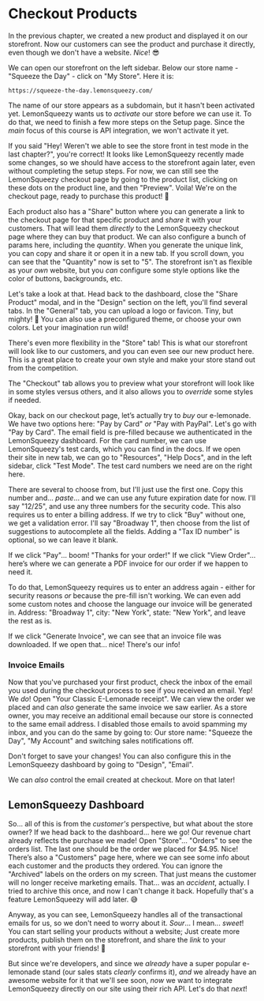 # Checkout Products

In the previous chapter, we created a new product and displayed it on our
storefront. Now our customers can see the product and purchase it directly, even
though we don't have a website. *Nice*! 😎

We can open our storefront on the left sidebar. Below our store name - "Squeeze
the Day" - click on "My Store". Here it is:

`https://squeeze-the-day.lemonsqueezy.com/`

The name of our store appears as a subdomain, but it hasn't been activated yet.
LemonSqueezy wants us to *activate* our store before we can use it. To do that,
we need to finish a few more steps on the Setup page. Since the *main* focus of
this course is API integration, we won't activate it yet.

If you said "Hey! Weren't we able to see the store front in test mode in the
last chapter?", you're correct! It looks like LemonSqueezy recently made some
changes, so we should have access to the storefront again later, even without
completing the setup steps. For now, we can still see the LemonSqueezy checkout
page by going to the product list, clicking on these dots on the product line,
and then "Preview". Voila! We're on the checkout page, ready to purchase this
product! 🎉

Each product also has a "Share" button where you can generate a link to the
checkout page for that specific product and *share* it with your customers. That
will lead them *directly* to the LemonSqueezy checkout page where they can buy
that product. We can also configure a bunch of params here, including the
*quantity*. When you generate the unique link, you can copy and share it or open
it in a new tab. If you scroll down, you can see that the "Quantity" now is set
to "5". The storefront isn't as flexible as your *own* website, but you *can*
configure some style options like the color of buttons, backgrounds, etc.

Let's take a look at that. Head back to the dashboard, close the "Share Product"
modal, and in the "Design" section on the left, you'll find several tabs. In
the "General" tab, you can upload a logo or favicon. Tiny, but mighty! 💪 You can
also use a preconfigured theme, or choose your own colors. Let your imagination
run wild!

There's even more flexibility in the "Store" tab! This is what our storefront
will look like to our customers, and you can even see our new product here. This
is a great place to create your own style and make your store stand out from the
competition.

The "Checkout" tab allows you to preview what your storefront will look like in
some styles versus others, and it also allows you to *override* some styles if
needed.

Okay, back on our checkout page, let’s actually try to *buy* our e-lemonade. We
have two options here: "Pay by Card" *or* "Pay with PayPal". Let's go with "Pay
by Card". The email field is pre-filled because we authenticated in the
LemonSqueezy dashboard. For the card number, we can use LemonSqueezy's test
cards, which you can find in the docs. If we open their site in new tab, we can
go to "Resources", "Help Docs", and in the left sidebar, click "Test Mode". The
test card numbers we need are on the right here.

There are several to choose from, but I'll just use the first one. Copy this
number and... *paste*... and we can use any future expiration date for
now. I'll say "12/25", and use any three numbers for the security code. This
also requires us to enter a billing address. If we try to click "Buy" without
one, we get a validation error. I'll say "Broadway 1", then choose from the list
of suggestions to autocomplete all the fields. Adding a "Tax ID number" is
optional, so we can leave it blank.

If we click "Pay"... boom! "Thanks for your order!" If we click "View Order"...
here’s where we can generate a PDF invoice for our order if we happen to need
it.

To do that, LemonSqueezy requires us to enter an address again - either for
security reasons *or* because the pre-fill isn't working. We can even add some
custom notes and choose the language our invoice will be generated in. Address:
"Broadway 1", city: "New York", state: "New York", and leave the rest as is.

If we click "Generate Invoice", we can see that an invoice file was downloaded. If we
open that... nice! There's our info!

### Invoice Emails

Now that you've purchased your first product, check the inbox of the email you
used during the checkout process to see if you received an email. Yep! We *do*!
Open "Your Classic E-Lemonade receipt". We can view the order we placed and
can *also* generate the same invoice we saw earlier. As a store owner, you may
receive an additional email because our store is connected to the same email
address. I disabled those emails to avoid spamming my inbox, and you can do the
same by going to: Our store name: "Squeeze the Day", "My Account" and switching
sales notifications off.

Don't forget to save your changes! You can also configure this in the
LemonSqueezy dashboard by going to "Design", "Email".

We can *also* control the email created at checkout. More on that later!

## LemonSqueezy Dashboard

So... all of this is from the *customer's* perspective, but what about the store
owner? If we head back to the dashboard... here we go! Our revenue chart already
reflects the purchase we made! Open "Store"... "Orders" to see the orders list.
The last one should be the order we placed for $4.95. Nice! There’s also a
"Customers" page here, where we can see some info about each customer and the
products they ordered. You can ignore the "Archived" labels on the orders on my
screen. That just means the customer will no longer receive marketing emails.
That... was an *accident*, actually. I tried to archive this once, and now I
can't change it back. Hopefully that's a feature LemonSqueezy will add later. 😅

Anyway, as you can see, LemonSqueezy handles all of the transactional emails
for us, so we don't need to worry about it. *Sour*... I mean... *sweet*! You can
start selling your products without a website; Just create more products,
publish them on the storefront, and share the *link* to your storefront with
your friends! 🎉

But since we're developers, and since we *already* have a super popular
e-lemonade stand (our sales stats *clearly* confirms it), *and* we already have
an awesome website for it that we'll see soon, *now* we want to integrate
LemonSqueezy directly on our site using their rich API. Let's do that *next*!
